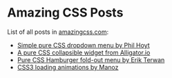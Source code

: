 # Amazing CSS Posts

List of all posts in [amazingcss.com](http://amazingcss.com):

* [Simple pure CSS dropdown menu by Phil Hoyt](http://amazingcss.com/simple-pure-css-dropdown-menu-by-phil-hoyt)
* [A pure CSS collapsible widget from Alligator.io](http://amazingcss.com/pure-css-collapsible-widget-from-alligatorio)
* [Pure CSS Hamburger fold-out menu by Erik Terwan](http://amazingcss.com/pure-css-hamburger-fold-out-menu-by-erik-terwan)
* [CSS3 loading animations by Manoz](http://amazingcss.com/css3-loading-animations-by-manoz)
